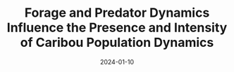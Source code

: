 ---
title: Forage and Predator Dynamics Influence the Presence and Intensity of Caribou Population Dynamics 
excerpt: >-
  For my senior honors capstone project, I worked with Dr. T.J.Clark-Wolf and Dr. Aaron Wirsing at the University of Washington. The capstone project culminated in a thesis paper, which was submitted to the UW Department of Environmental and Forest Sciences, and earned me my departmental honors. This project explores the roles of forage availability and predation pressure on caribou population dynamics. 
date: '2024-01-10'
external_url: 'https://chandnir2.github.io/images/Thesis/Chandni_seniorthesis.pdf'
thumb_img_path: images/ImageRetrieval/image_retrieval.png
thumb_img_alt: image retrieval thumbnail
layout: post
---